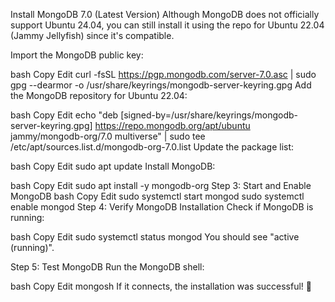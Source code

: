 Install MongoDB 7.0 (Latest Version)
Although MongoDB does not officially support Ubuntu 24.04, you can still install it using the repo for Ubuntu 22.04 (Jammy Jellyfish) since it's compatible.

Import the MongoDB public key:

bash
Copy
Edit
curl -fsSL https://pgp.mongodb.com/server-7.0.asc | sudo gpg --dearmor -o /usr/share/keyrings/mongodb-server-keyring.gpg
Add the MongoDB repository for Ubuntu 22.04:

bash
Copy
Edit
echo "deb [signed-by=/usr/share/keyrings/mongodb-server-keyring.gpg] https://repo.mongodb.org/apt/ubuntu jammy/mongodb-org/7.0 multiverse" | sudo tee /etc/apt/sources.list.d/mongodb-org-7.0.list
Update the package list:

bash
Copy
Edit
sudo apt update
Install MongoDB:

bash
Copy
Edit
sudo apt install -y mongodb-org
Step 3: Start and Enable MongoDB
bash
Copy
Edit
sudo systemctl start mongod
sudo systemctl enable mongod
Step 4: Verify MongoDB Installation
Check if MongoDB is running:

bash
Copy
Edit
sudo systemctl status mongod
You should see "active (running)".

Step 5: Test MongoDB
Run the MongoDB shell:

bash
Copy
Edit
mongosh
If it connects, the installation was successful! 🎉